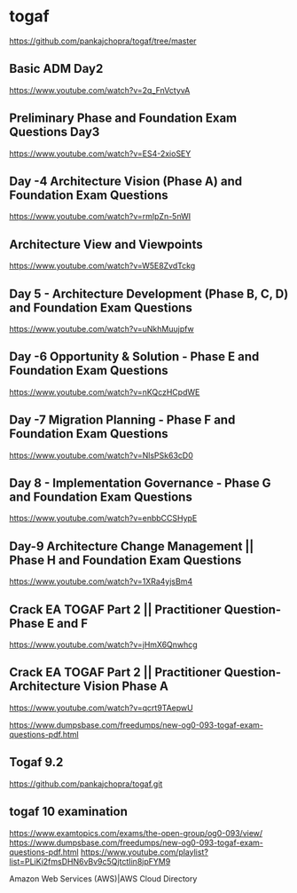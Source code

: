 # togaf
https://github.com/pankajchopra/togaf/tree/master

Basic ADM  Day2
----------------
https://www.youtube.com/watch?v=2q_FnVctyvA

Preliminary Phase and Foundation Exam Questions  Day3
----------------
https://www.youtube.com/watch?v=ES4-2xioSEY

Day -4 Architecture Vision (Phase A) and Foundation Exam Questions
-------------------------------------------------------------------
https://www.youtube.com/watch?v=rmIpZn-5nWI

Architecture View and Viewpoints
----------------------------------
https://www.youtube.com/watch?v=W5E8ZvdTckg

Day 5 - Architecture Development (Phase B, C, D) and Foundation Exam Questions
-------------------------------------------------------------------------
https://www.youtube.com/watch?v=uNkhMuujpfw


Day -6 Opportunity & Solution - Phase E and Foundation Exam Questions
-------------------------------------------------------------------
https://www.youtube.com/watch?v=nKQczHCpdWE


Day -7 Migration Planning - Phase F and Foundation Exam Questions
-----------------------------------------------------------------
https://www.youtube.com/watch?v=NlsPSk63cD0


Day 8 - Implementation Governance - Phase G and Foundation Exam Questions
-------------------------------------------------------------------------
https://www.youtube.com/watch?v=enbbCCSHypE

Day-9 Architecture Change Management || Phase H and Foundation Exam Questions
--------------------------------------------------------------------------------
https://www.youtube.com/watch?v=1XRa4yjsBm4

Crack EA TOGAF Part 2 || Practitioner Question-Phase E and F
----------------------------------------------------------------
https://www.youtube.com/watch?v=jHmX6Qnwhcg


Crack EA TOGAF Part 2 || Practitioner Question-Architecture Vision Phase A
--------------------------------------------------------------------------
https://www.youtube.com/watch?v=qcrt9TAepwU

https://www.dumpsbase.com/freedumps/new-og0-093-togaf-exam-questions-pdf.html

Togaf 9.2
-------
https://github.com/pankajchopra/togaf.git

togaf 10 examination
----------------------
https://www.examtopics.com/exams/the-open-group/og0-093/view/
https://www.dumpsbase.com/freedumps/new-og0-093-togaf-exam-questions-pdf.html
https://www.youtube.com/playlist?list=PLiKi2fmsDHN6vBv9c5QjtctIin8jpFYM9

Amazon Web Services (AWS)|AWS Cloud Directory
